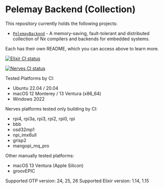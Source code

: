 # Pelemay Backend (Collection)

This repository currently holds the following projects:

* [`PelemayBackend`](https://github.com/zeam-vm/pelemay_backend/tree/main/pelemay_backend#readme) - A memory-saving, fault-tolerant and distributed collection of Nx compilers and backends for embedded systems.

Each has their own README, which you can access above to learn more.

[![Elixir CI status](https://github.com/zeam-vm/pelemay_backend/actions/workflows/ci.yml/badge.svg)](https://github.com/zeam-vm/pelemay_backend/actions/workflows/ci.yml/badge.svg)

[![Nerves CI status](https://github.com/zeam-vm/pelemay_backend/actions/workflows/nerves-build.yml/badge.svg)](https://github.com/zeam-vm/pelemay_backend/actions/workflows/nerves-build.yml/badge.svg)

Tested Platforms by CI:

* Ubuntu 22.04 / 20.04
* macOS 12 Monterey / 13 Ventura (x86_64)
* Windows 2022

Nerves platforms tested only building by CI:

* rpi4, rpi3a, rpi3, rpi2, rpi0, rpi
* bbb
* osd32mp1
* npi_imx6ull
* grisp2
* mangopi_mq_pro

Other manually tested platforms:

* macOS 13 Ventura (Apple Silicon)
* groovEPIC

Supported OTP version: 24, 25, 26
Supported Elixir version: 1.14, 1.15
